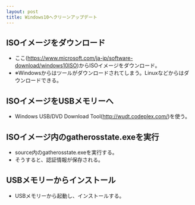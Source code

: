 ```yaml
---
layout: post
title: Windows10へクリーンアップデート
---
```


## ISOイメージをダウンロード
- ここ(https://www.microsoft.com/ja-jp/software-download/windows10ISO)からISOイメージをダウンロード。
- ※Windowsからはツールがダウンロードされてしまう。Linuxなどからはダウンロードできる。

## ISOイメージをUSBメモリーへ
- Windows USB/DVD Download Tool(http://wudt.codeplex.com/)を使う。

## ISOイメージ内のgatherosstate.exeを実行
- source内のgatherosstate.exeを実行する。
- そうすると、認証情報が保存される。

## USBメモリーからインストール
- USBメモリーから起動し、インストールする。
